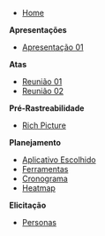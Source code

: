 - [Home](README.md)

**Apresentações**

- [Apresentação 01](apresentacoes/apresentacao_01.md)

**Atas**

- [Reunião 01](atas/reuniao_01.md)
- [Reunião 02](atas/reuniao_02.md)

**Pré-Rastreabilidade**

- [Rich Picture](pre-rastreabilidade/RichPicture.md)

**Planejamento**

- [Aplicativo Escolhido](planejamento/app_escolhido.md)
- [Ferramentas](planejamento/ferramentas.md)
- [Cronograma](planejamento/cronograma.md)
- [Heatmap](planejamento/heatmap.md)

**Elicitação**

- [Personas](/Elicitação/Personas.md)
